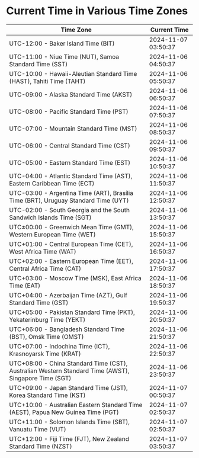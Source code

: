 # Current Time in Various Time Zones

| Time Zone | Current Time |
|-----------|--------------|
| UTC-12:00 - Baker Island Time (BIT) | 2024-11-07 03:50:37 |
| UTC-11:00 - Niue Time (NUT), Samoa Standard Time (SST) | 2024-11-06 04:50:37 |
| UTC-10:00 - Hawaii-Aleutian Standard Time (HAST), Tahiti Time (TAHT) | 2024-11-06 05:50:37 |
| UTC-09:00 - Alaska Standard Time (AKST) | 2024-11-06 06:50:37 |
| UTC-08:00 - Pacific Standard Time (PST) | 2024-11-06 07:50:37 |
| UTC-07:00 - Mountain Standard Time (MST) | 2024-11-06 08:50:37 |
| UTC-06:00 - Central Standard Time (CST) | 2024-11-06 09:50:37 |
| UTC-05:00 - Eastern Standard Time (EST) | 2024-11-06 10:50:37 |
| UTC-04:00 - Atlantic Standard Time (AST), Eastern Caribbean Time (ECT) | 2024-11-06 11:50:37 |
| UTC-03:00 - Argentina Time (ART), Brasília Time (BRT), Uruguay Standard Time (UYT) | 2024-11-06 12:50:37 |
| UTC-02:00 - South Georgia and the South Sandwich Islands Time (SGT) | 2024-11-06 13:50:37 |
| UTC±00:00 - Greenwich Mean Time (GMT), Western European Time (WET) | 2024-11-06 15:50:37 |
| UTC+01:00 - Central European Time (CET), West Africa Time (WAT) | 2024-11-06 16:50:37 |
| UTC+02:00 - Eastern European Time (EET), Central Africa Time (CAT) | 2024-11-06 17:50:37 |
| UTC+03:00 - Moscow Time (MSK), East Africa Time (EAT) | 2024-11-06 18:50:37 |
| UTC+04:00 - Azerbaijan Time (AZT), Gulf Standard Time (GST) | 2024-11-06 19:50:37 |
| UTC+05:00 - Pakistan Standard Time (PKT), Yekaterinburg Time (YEKT) | 2024-11-06 20:50:37 |
| UTC+06:00 - Bangladesh Standard Time (BST), Omsk Time (OMST) | 2024-11-06 21:50:37 |
| UTC+07:00 - Indochina Time (ICT), Krasnoyarsk Time (KRAT) | 2024-11-06 22:50:37 |
| UTC+08:00 - China Standard Time (CST), Australian Western Standard Time (AWST), Singapore Time (SGT) | 2024-11-06 23:50:37 |
| UTC+09:00 - Japan Standard Time (JST), Korea Standard Time (KST) | 2024-11-07 00:50:37 |
| UTC+10:00 - Australian Eastern Standard Time (AEST), Papua New Guinea Time (PGT) | 2024-11-07 02:50:37 |
| UTC+11:00 - Solomon Islands Time (SBT), Vanuatu Time (VUT) | 2024-11-07 02:50:37 |
| UTC+12:00 - Fiji Time (FJT), New Zealand Standard Time (NZST) | 2024-11-07 03:50:37 |
